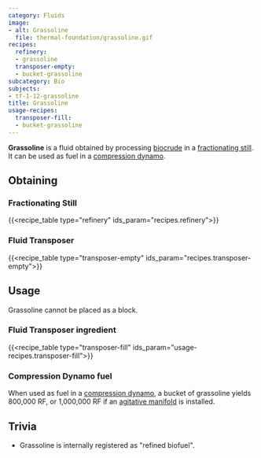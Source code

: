 ```yaml
---
category: Fluids
image:
- alt: Grassoline
  file: thermal-foundation/grassoline.gif
recipes:
  refinery:
  - grassoline
  transposer-empty:
  - bucket-grassoline
subcategory: Bio
subjects:
- tf-1-12-grassoline
title: Grassoline
usage-recipes:
  transposer-fill:
  - bucket-grassoline
---
```


**Grassoline** is a fluid obtained by processing
[biocrude](../biocrude/) in a [fractionating
still](../../thermal-expansion/fractionating-still/). It can be used as fuel in
a [compression dynamo](../../thermal-expansion/compression-dynamo/).


Obtaining
---------

### Fractionating Still
{{<recipe_table type="refinery" ids_param="recipes.refinery">}}

### Fluid Transposer
{{<recipe_table type="transposer-empty" ids_param="recipes.transposer-empty">}}


Usage
-----

Grassoline cannot be placed as a block.

### Fluid Transposer ingredient
{{<recipe_table type="transposer-fill" ids_param="usage-recipes.transposer-fill">}}

### Compression Dynamo fuel
When used as fuel in a [compression
dynamo](../../thermal-expansion/compression-dynamo/), a bucket of grassoline
yields 800,000 RF, or 1,000,000 RF if an [agitative
manifold](../../thermal-expansion/augment-agitative-manifold/) is installed.


Trivia
------

* Grassoline is internally registered as "refined biofuel".
